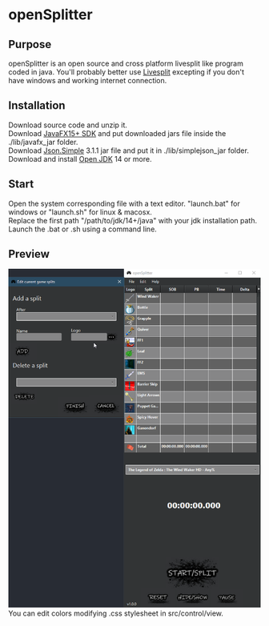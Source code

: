 # openSplitter
## Purpose
openSplitter is an open source and cross platform livesplit like program coded in java.
You'll probably better use [Livesplit](https://livesplit.org/) excepting if you don't have windows and working internet connection.
## Installation

Download source code and unzip it.  
Download [JavaFX15+ SDK](https://gluonhq.com/products/javafx/) and put downloaded jars file inside the ./lib/javafx_jar folder.  
Download [Json.Simple](https://cliftonlabs.github.io/json-simple/) 3.1.1 jar file and put it in ./lib/simplejson_jar folder.  
Download and install [Open JDK](https://jdk.java.net/) 14 or more. 


## Start

Open the system corresponding file with a text editor. "launch.bat" for windows or "launch.sh" for linux & macosx.  
Replace the first path "/path/to/jdk/14+/java" with your jdk installation path.  
Launch the .bat or .sh using a command line.  

## Preview
![](./resources/logo/preview.png)  
You can edit colors modifying .css stylesheet in src/control/view.
